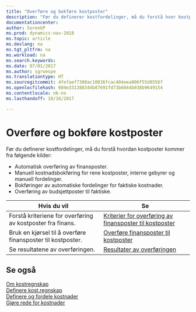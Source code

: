 ```yaml
---
title: "Overføre og bokføre kostposter"
description: "Før du definerer kostfordelinger, må du forstå hvor kostposter kommer fra."
documentationcenter: 
author: SorenGP
ms.prod: dynamics-nav-2018
ms.topic: article
ms.devlang: na
ms.tgt_pltfrm: na
ms.workload: na
ms.search.keywords: 
ms.date: 07/01/2017
ms.author: sgroespe
ms.translationtype: HT
ms.sourcegitcommit: 4fefaef7380ac10836fcac404eea006f55d8556f
ms.openlocfilehash: 604e331388344b87691fd73b6044b938b9649154
ms.contentlocale: nb-no
ms.lasthandoff: 10/16/2017

---
```

# <a name="transferring-and-posting-cost-entries"></a>Overføre og bokføre kostposter
Før du definerer kostfordelinger, må du forstå hvordan kostposter kommer fra følgende kilder:  

-   Automatisk overføring av finansposter.  
-   Manuell kostnadsbokføring for rene kostposter, interne gebyrer og manuell fordelinger.  
-   Bokføringer av automatiske fordelinger for faktiske kostnader.  
-   Overføring av budsjettposter til faktiske.  

|**Hvis du vil**|**Se**|  
|------------|-------------|  
|Forstå kriteriene for overføring av kostposter fra finans.|[Kriterier for overføring av finansposter til kostposter](finance-criteria-for-transferring-general-ledger-entries-to-cost-entries.md)|  
|Bruk en kjørsel til å overføre finansposter til kostposter.|[Overføre finansposter til kostposter](finance-how-to-transfer-general-ledger-entries-to-cost-entries.md)|  
|Se resultatene av overføringen.|[Resultater av overføringen](finance-results-of-the-transfer.md)|  

## <a name="see-also"></a>Se også  
 [Om kostregnskap](finance-about-cost-accounting.md)   
 [Definere kost.regnskap](finance-set-up-cost-accounting.md)   
 [Definere og fordele kostnader](finance-define-and-allocate-costs.md)   
 [Gjøre rede for kostnader](finance-manage-cost-accounting.md)

